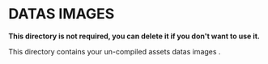 # DATAS IMAGES

**This directory is not required, you can delete it if you don't want to use it.**

This directory contains your un-compiled assets datas images .
